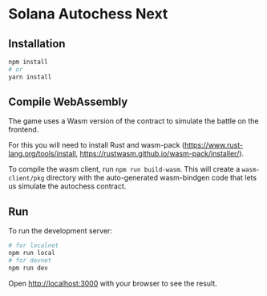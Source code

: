 
# Solana Autochess Next

## Installation

```bash
npm install
# or
yarn install
```

## Compile WebAssembly
The game uses a Wasm version of the contract to simulate the battle on the frontend.

For this you will need to install Rust and wasm-pack (https://www.rust-lang.org/tools/install, https://rustwasm.github.io/wasm-pack/installer/).


To compile the wasm client, run `npm run build-wasm`. This will create a `wasm-client/pkg` directory with the auto-generated wasm-bindgen code that lets us simulate the autochess contract.

## Run

To run the development server:

```bash
# for localnet
npm run local
# for devnet
npm run dev
```




Open [http://localhost:3000](http://localhost:3000) with your browser to see the result.

